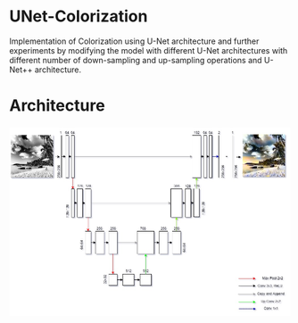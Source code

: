 # UNet-Colorization
Implementation of Colorization using U-Net architecture and further experiments by modifying the model with different U-Net architectures with different number of down-sampling and up-sampling operations and U-Net++ architecture.

# Architecture
<h3 align="center">
  <img src="Architecture.jpg" width="800">
</h3>

